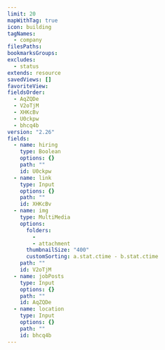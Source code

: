 ```yaml
---
limit: 20
mapWithTag: true
icon: building
tagNames:
  - company
filesPaths: 
bookmarksGroups: 
excludes:
  - status
extends: resource
savedViews: []
favoriteView: 
fieldsOrder:
  - AqZQDe
  - V2oTjM
  - XHKcBv
  - U0ckpw
  - bhcq4b
version: "2.26"
fields:
  - name: hiring
    type: Boolean
    options: {}
    path: ""
    id: U0ckpw
  - name: link
    type: Input
    options: {}
    path: ""
    id: XHKcBv
  - name: img
    type: MultiMedia
    options:
      folders:
        - 
        - attachment
      thumbnailSize: "400"
      customSorting: a.stat.ctime - b.stat.ctime
    path: ""
    id: V2oTjM
  - name: jobPosts
    type: Input
    options: {}
    path: ""
    id: AqZQDe
  - name: location
    type: Input
    options: {}
    path: ""
    id: bhcq4b
---
```

